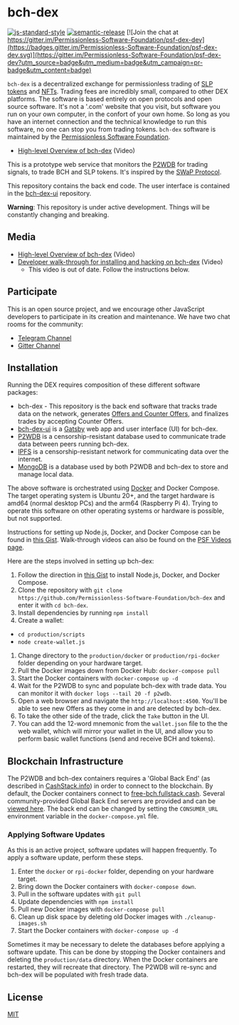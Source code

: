 # bch-dex

[![js-standard-style](https://img.shields.io/badge/code%20style-standard-brightgreen.svg)](http://standardjs.com) [![semantic-release](https://img.shields.io/badge/%20%20%F0%9F%93%A6%F0%9F%9A%80-semantic--release-e10079.svg)](https://github.com/semantic-release/semantic-release) [![Join the chat at https://gitter.im/Permissionless-Software-Foundation/psf-dex-dev](https://badges.gitter.im/Permissionless-Software-Foundation/psf-dex-dev.svg)](https://gitter.im/Permissionless-Software-Foundation/psf-dex-dev?utm_source=badge&utm_medium=badge&utm_campaign=pr-badge&utm_content=badge)

`bch-dex` is a decentralized exchange for permissionless trading of [SLP tokens](https://github.com/simpleledger/slp-specifications/blob/master/slp-token-type-1.md) and [NFTs](https://github.com/simpleledger/slp-specifications/blob/master/slp-nft-1.md). Trading fees are incredibly small, compared to other DEX platforms. The software is based entirely on open protocols and open source software. It's not a '.com' website that you visit, but software you run on your own computer, in the confort of your own home. So long as you have an internet connection and the technical knowledge to run this software, no one can stop you from trading tokens. `bch-dex` software is maintained by the [Permissionless Software Foundation](https://psfoundation.cash/).

- [High-level Overview of bch-dex](https://youtu.be/LVX8CLi4sHw) (Video)

This is a prototype web service that monitors the [P2WDB](https://github.com/Permissionless-Software-Foundation/ipfs-p2wdb-service) for trading signals, to trade BCH and SLP tokens. It's inspired by the [SWaP Protocol](https://github.com/vinarmani/swap-protocol/blob/master/swap-protocol-spec.md).

This repository contains the back end code. The user interface is contained in the [bch-dex-ui](https://github.com/Permissionless-Software-Foundation/bch-dex-ui) repository.

**Warning**: This repository is under active development. Things will be constantly changing and breaking.

## Media
- [High-level Overview of bch-dex](https://youtu.be/LVX8CLi4sHw) (Video)
- [Developer walk-through for installing and hacking on bch-dex](https://youtu.be/T5XI43-SWJo) (Video)
  - This video is out of date. Follow the instructions below.

## Participate
This is an open source project, and we encourage other JavaScript developers to participate in its creation and maintenance. We have two chat rooms for the community:
- [Telegram Channel](https://t.me/psf_dex_dev)
- [Gitter Channel](https://gitter.im/Permissionless-Software-Foundation/psf-dex-dev)

## Installation
Running the DEX requires composition of these different software packages:
- bch-dex - This repository is the back end software that tracks trade data on the network, generates [Offers and Counter Offers](https://github.com/Permissionless-Software-Foundation/bch-dex/tree/ct-unstable/dev-docs#definitions), and finalizes trades by accepting Counter Offers.
- [bch-dex-ui](https://github.com/Permissionless-Software-Foundation/bch-dex-ui) is a [Gatsby](https://www.gatsbyjs.com/) web app and user interface (UI) for bch-dex.
- [P2WDB](https://github.com/Permissionless-Software-Foundation/ipfs-p2wdb-service) is a censorship-resistant database used to communicate trade data between peers running bch-dex.
- [IPFS](https://ipfs.io/) is a censorship-resistant network for communicating data over the internet.
- [MongoDB](https://www.mongodb.com/) is a database used by both P2WDB and bch-dex to store and manage local data.

The above software is orchestrated using [Docker](https://www.docker.com/) and Docker Compose. The target operating system is Ubuntu 20+, and the target hardware is amd64 (normal desktop PCs) and the arm64 (Raspberry Pi 4). Trying to operate this software on other operating systems or hardware is possible, but not supported.

Instructions for setting up Node.js, Docker, and Docker Compose can be found in [this Gist](https://gist.github.com/christroutner/a39f656850dc022b60f25c9663dd1cdd). Walk-through videos can also be found on the [PSF Videos page](https://psfoundation.cash/video/).

Here are the steps involved in setting up bch-dex:

1. Follow the direction in [this Gist](https://gist.github.com/christroutner/a39f656850dc022b60f25c9663dd1cdd) to install Node.js, Docker, and Docker Compose.
1. Clone the repository with `git clone https://github.com/Permissionless-Software-Foundation/bch-dex` and enter it with `cd bch-dex`.
1. Install dependencies by running `npm install`
1. Create a wallet:
  - `cd production/scripts`
  - `node create-wallet.js`
1. Change directory to the `production/docker` or `production/rpi-docker` folder depending on your hardware target.
1. Pull the Docker images down from Docker Hub: `docker-compose pull`
1. Start the Docker containers with `docker-compose up -d`
1. Wait for the P2WDB to sync and populate bch-dex with trade data. You can monitor it with `docker logs --tail 20 -f p2wdb`.
1. Open a web browser and navigate the `http://localhost:4500`. You'll be able to see new Offers as they come in and are detected by bch-dex.
1. To take the other side of the trade, click the `Take` button in the UI.
1. You can add the 12-word mnemonic from the `wallet.json` file to the the web wallet, which will mirror your wallet in the UI, and allow you to perform basic wallet functions (send and receive BCH and tokens).

## Blockchain Infrastructure

The P2WDB and bch-dex containers requires a 'Global Back End' (as described in [CashStack.info](https://cashstack.info)) in order to connect to the blockchain. By default, the Docker containers connect to [free-bch.fullstack.cash](https://free-bch.fullstack.cash/). Several community-provided Global Back End servers are provided and can be [viewed here](https://gist.github.com/christroutner/63c5513782181f8b8ea3eb89f7cadeb6). The back end can be changed by setting the `CONSUMER_URL` environment variable in the `docker-compose.yml` file.

### Applying Software Updates
As this is an active project, software updates will happen frequently. To apply a software update, perform these steps.


1. Enter the `docker` or `rpi-docker` folder, depending on your hardware target.
1. Bring down the Docker containers with `docker-compose down`.
1. Pull in the software updates with `git pull`
1. Update dependencies with `npm install`
1. Pull new Docker images with `docker-compose pull`
1. Clean up disk space by deleting old Docker images with `./cleanup-images.sh`
1. Start the Docker containers with `docker-compose up -d`


Sometimes it may be necessary to delete the databases before applying a software update. This can be done by stopping the Docker containers and deleting the `production/data` directory. When the Docker containers are restarted, they will recreate that directory. The P2WDB will re-sync and bch-dex will be populated with fresh trade data.

## License

[MIT](./LICENSE.md)
